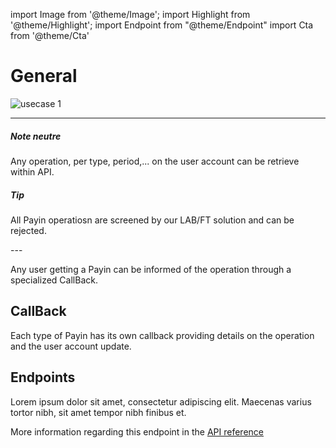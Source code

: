 import Image from '@theme/Image';
import Highlight from '@theme/Highlight';
import Endpoint from "@theme/Endpoint"
import Cta from '@theme/Cta'

# General

<Image src="docs/usecase-exemple-00.jpg" alt="usecase 1"/>

---
<Highlight>

##### Note neutre

Any operation, per type, period,... on the user account can be retrieve within API.
  
</Highlight>

<Highlight type="tip">

##### Tip

All Payin operatiosn are screened by our LAB/FT solution and can be rejected.

</Highlight>
---

Any user getting a Payin can be informed of the operation through a specialized CallBack.

## CallBack

Each type of Payin has its own callback providing details on the operation and the user account update.

## Endpoints

Lorem ipsum dolor sit amet, consectetur adipiscing elit. Maecenas varius tortor nibh, sit amet tempor nibh finibus et.


More information regarding this endpoint in the [API reference](/api/api1)

<Endpoint apiUrl="/v1.0/migrationProxy" path="/api​/v1.0​/users​/{userid}​/kyc​/identitycontrol" method="post"/>

<!-- <Endpoint apiUrl="/v1.0/migrationProxy" path="​/api/v1.0/users/{userid}/cards/{id}" method="delete"/> -->

<Cta
  context="doc"
  ui="button"
  link="/api/api1"
  label="Try it out"
/>

